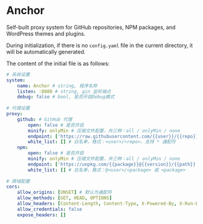 # Anchor

Self-built proxy system for GitHub repositories, NPM packages, and WordPress themes and plugins.

During initialization, if there is no `config.yaml` file in the current directory, it will be automatically generated.

The content of the initial file is as follows:

```yaml
# 系统设置
system:
    name: Anchor # string, 程序名称
    listen: :8080 # string, gin 监听端点
    debug: false # bool, 是否开启Debug模式
    
# 代理设置
proxy:
    github: # GitHub 代理
        open: false # 是否开启
        minify: onlyMin # 压缩文件配置，共三种：all / onlyMin / none
        endpoint: ['https://raw.githubusercontent.com/{{user}}/{{repo}}/{{version}}/{{path}}'] # array<string> 代理列表，自上而下依次尝试
        white_list: [] # 白名单，格式：<user>/<repo>，支持 * 通配符
    npm:
        open: false # 是否开启
        minify: onlyMin # 压缩文件配置，共三种：all / onlyMin / none
        endpoint: ['https://unpkg.com/{{package}}@{{version}}/{{path}}'] # array<string> 代理列表，自上而下依次尝试
        white_list: [] # 白名单，格式：@<user>/<package> 或 <package>
        
# 跨域配置
cors:
    allow_origins: [UNSET] # 默认为通配符
    allow_methods: [GET, HEAD, OPTIONS]
    allow_headers: [Content-Length, Content-Type, X-Powered-By, X-Run-By, X-Timestamp]
    allow_credentials: false
    expose_headers: []
```
